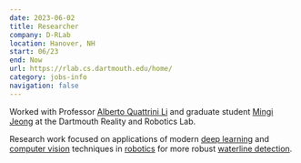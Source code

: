 ```yaml
---
date: 2023-06-02
title: Researcher
company: D-RLab
location: Hanover, NH
start: 06/23
end: Now
url: https://rlab.cs.dartmouth.edu/home/
category: jobs-info
navigation: false
---
```


Worked with Professor [Alberto Quattrini Li][quattrini-li]
and graduate student [Mingi Jeong][mingi-jeong] at the
Dartmouth Reality and Robotics Lab.

Research work focused on applications of modern [deep learning][deep-learning] and [computer vision][computer-vision]
  techniques in [robotics][robotics] for more robust [waterline detection][waterline-detection].

[quattrini-li]: https://web.cs.dartmouth.edu/people/alberto-quattrini-li
[mingi-jeong]: https://mingijeong.github.io/

[computer-vision]: https://en.wikipedia.org/wiki/Computer_vision
[deep-learning]: https://en.wikipedia.org/wiki/Deep_learning
[robotics]: https://en.wikipedia.org/wiki/Robotics
[waterline-detection]: https://en.wikipedia.org/wiki/Waterline

<!-- [project-proposal]: https://github.com/siavava/waterline-detection/blob/main/waterline-detection/00-proposal/main.pdf -->
